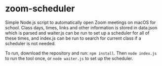 # zoom-scheduler

Simple Node.js script to automatically open Zoom meetings on macOS for school. Class days, times, links and other information is stored in data.json which is parsed and waiter.js can be run to set up a scheduler for all of these times, and index.js can be run to search for current class if a scheduler is not needed.

To run, download the repository and run: `npm install`. Then `node index.js` to run the tool once, or `node waiter.js` to set up the scheduler.
